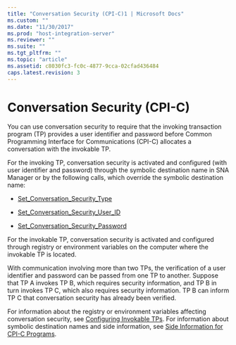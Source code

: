```yaml
---
title: "Conversation Security (CPI-C)1 | Microsoft Docs"
ms.custom: ""
ms.date: "11/30/2017"
ms.prod: "host-integration-server"
ms.reviewer: ""
ms.suite: ""
ms.tgt_pltfrm: ""
ms.topic: "article"
ms.assetid: c8030fc3-fc0c-4877-9cca-02cfad436484
caps.latest.revision: 3
---
```

# Conversation Security (CPI-C)
You can use conversation security to require that the invoking transaction program (TP) provides a user identifier and password before Common Programming Interface for Communications (CPI-C) allocates a conversation with the invokable TP.  
  
 For the invoking TP, conversation security is activated and configured (with user identifier and password) through the symbolic destination name in SNA Manager or by the following calls, which override the symbolic destination name:  
  
-   [Set_Conversation_Security_Type](../HIS2010/set-conversation-security-type-cpi-c-2.md)  
  
-   [Set_Conversation_Security_User_ID](../HIS2010/set-conversation-security-user-id-cpi-c-2.md)  
  
-   [Set_Conversation_Security_Password](../HIS2010/set-conversation-security-password-cpi-c-2.md)  
  
 For the invokable TP, conversation security is activated and configured through registry or environment variables on the computer where the invokable TP is located.  
  
 With communication involving more than two TPs, the verification of a user identifier and password can be passed from one TP to another. Suppose that TP A invokes TP B, which requires security information, and TP B in turn invokes TP C, which also requires security information. TP B can inform TP C that conversation security has already been verified.  
  
 For information about the registry or environment variables affecting conversation security, see [Configuring Invokable TPs](../HIS2010/configuring-invokable-tps-cpi-c-2.md). For information about symbolic destination names and side information, see [Side Information for CPI-C Programs](../HIS2010/side-information-for-cpi-c-programs2.md).